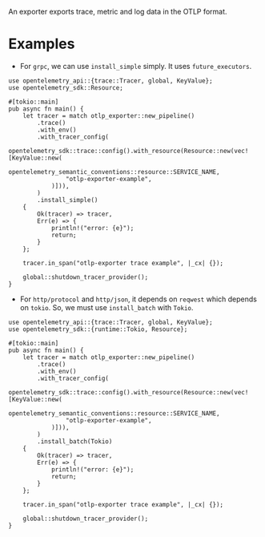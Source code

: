 An exporter exports trace, metric and log data in the OTLP format.

# Examples

* For `grpc`, we can use `install_simple` simply. It uses `future_executors`.
```
use opentelemetry_api::{trace::Tracer, global, KeyValue};
use opentelemetry_sdk::Resource;

#[tokio::main]
pub async fn main() {
    let tracer = match otlp_exporter::new_pipeline()
        .trace()
        .with_env()
        .with_tracer_config(
            opentelemetry_sdk::trace::config().with_resource(Resource::new(vec![KeyValue::new(
                opentelemetry_semantic_conventions::resource::SERVICE_NAME,
                "otlp-exporter-example",
            )])),
        )
        .install_simple()
    {
        Ok(tracer) => tracer,
        Err(e) => {
            println!("error: {e}");
            return;
        }
    };

    tracer.in_span("otlp-exporter trace example", |_cx| {});

    global::shutdown_tracer_provider();
}
```

* For `http/protocol` and `http/json`, it depends on `reqwest` which depends on `tokio`. So, we must use `install_batch` with `Tokio`.
```
use opentelemetry_api::{trace::Tracer, global, KeyValue};
use opentelemetry_sdk::{runtime::Tokio, Resource};

#[tokio::main]
pub async fn main() {
    let tracer = match otlp_exporter::new_pipeline()
        .trace()
        .with_env()
        .with_tracer_config(
            opentelemetry_sdk::trace::config().with_resource(Resource::new(vec![KeyValue::new(
                opentelemetry_semantic_conventions::resource::SERVICE_NAME,
                "otlp-exporter-example",
            )])),
        )
        .install_batch(Tokio)
    {
        Ok(tracer) => tracer,
        Err(e) => {
            println!("error: {e}");
            return;
        }
    };

    tracer.in_span("otlp-exporter trace example", |_cx| {});

    global::shutdown_tracer_provider();
}
```
